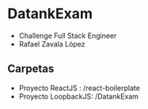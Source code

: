 # DatankExam

 - Challenge Full Stack Engineer
 - Rafael Zavala López


## Carpetas

 - Proyecto ReactJS : /react-boilerplate
 - Proyecto LoopbackJS: /DatankExam

